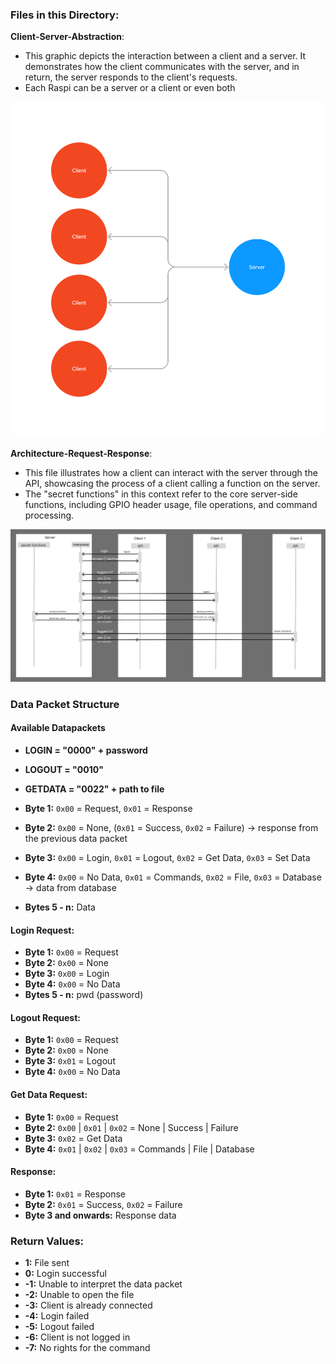 ### Files in this Directory:

**Client-Server-Abstraction**:
- This graphic depicts the interaction between a client and a server. It demonstrates how the client communicates with the server, and in return, the server responds to the client's requests.
- Each Raspi can be a server or a client or even both

![Client-Server-Abstraction](Client-Server-Abstraction.png)


**Architecture-Request-Response**:
- This file illustrates how a client can interact with the server through the API, showcasing the process of a client calling a function on the server.
- The "secret functions" in this context refer to the core server-side functions, including GPIO header usage, file operations, and command processing.

![Architecture-Request-Response](Architecture-Request-Response.png)


### Data Packet Structure

#### Available Datapackets

- **LOGIN = "0000" + password**
- **LOGOUT = "0010"**
- **GETDATA = "0022" + path to file**


- **Byte 1:** `0x00` = Request, `0x01` = Response
- **Byte 2:** `0x00` = None, (`0x01` = Success, `0x02` = Failure) -> response from the previous data packet
- **Byte 3:** `0x00` = Login, `0x01` = Logout, `0x02` = Get Data, `0x03` = Set Data
- **Byte 4:** `0x00` = No Data, `0x01` = Commands, `0x02` = File, `0x03` = Database -> data from database
- **Bytes 5 - n:** Data

#### Login Request:
- **Byte 1:** `0x00` = Request
- **Byte 2:** `0x00` = None
- **Byte 3:** `0x00` = Login
- **Byte 4:** `0x00` = No Data
- **Bytes 5 - n:** pwd (password)

#### Logout Request:
- **Byte 1:** `0x00` = Request
- **Byte 2:** `0x00` = None
- **Byte 3:** `0x01` = Logout
- **Byte 4:** `0x00` = No Data

#### Get Data Request:
- **Byte 1:** `0x00` = Request
- **Byte 2:** `0x00` | `0x01` | `0x02` = None | Success | Failure
- **Byte 3:** `0x02` = Get Data
- **Byte 4:** `0x01` | `0x02` | `0x03` = Commands | File | Database

#### Response:
- **Byte 1:** `0x01` = Response
- **Byte 2:** `0x01` = Success, `0x02` = Failure
- **Byte 3 and onwards:** Response data

### Return Values:
- **1:** File sent
- **0:** Login successful
- **-1:** Unable to interpret the data packet
- **-2:** Unable to open the file
- **-3:** Client is already connected
- **-4:** Login failed
- **-5:** Logout failed
- **-6:** Client is not logged in
- **-7:** No rights for the command
